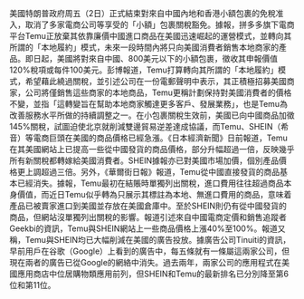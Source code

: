 美國特朗普政府周五（2日）正式結束對來自中國內地和香港小額包裹的免稅准入，取消了多家電商公司等享受的「小額」包裹關稅豁免。據報，拼多多旗下電商平台Temu正放棄其依靠廉價中國進口商品在美國迅速崛起的運營模式，並轉向其所謂的「本地履約」模式，未來一段時間內將只向美國消費者銷售本地商家的產品。即日起，美國將對來自中國、800美元以下的小額包裹，徵收其申報價值120%稅項或每件100美元。彭博報道，Temu打算轉向其所謂的「本地履約」模式，希望藉此繞過關稅，並引述公司在一份電郵聲明中表示，其正積極招募美國商家，公司將僅銷售這些商家的本地商品，Temu更稱計劃保持對美國消費者的價格不變，並指「這轉變旨在幫助本地商家觸達更多客戶、發展業務」，也是Temu為改善服務水平所做的持續調整之一。在小包裹關稅生效前，美國已向中國商品加徵145%關稅，試圖迫使北京就削減雙邊貿易逆差達成協議，而Temu、SHEIN（希音）等電商巨頭在美國的商品價格已經急漲。《日本經濟新聞》日前報道，Temu在其美國網站上已提高一些從中國發貨的商品價格，部分升幅超過一倍，反映幾乎所有新關稅都轉嫁給美國消費者。SHEIN據報亦已對美國市場加價，個別產品價格更上調超過三倍。另外，《華爾街日報》報道，Temu從中國直接發貨的商品基本已經消失。據報，Temu最初在結賬時單獨列出關稅，進口費用往往超過商品本身價值，而近日Temu似乎轉為只展示其標註為本地、無進口費用的商品，意味着產品已被賣家進口到美國並存放在美國倉庫中。至於SHEIN則仍有從中國發貨的商品，但網站沒單獨列出關稅的影響。報道引述來自中國電商定價和銷售追蹤者Geekbi的資訊，Temu與SHEIN網站上一些商品價格上漲40%至100%。報道又稱，Temu與SHEIN均已大幅削減在美國的廣告投放。據廣告公司Tinuiti的資訊，早前用戶在谷歌（Google）上看到的廣告中，每五條就有一條屬這兩家公司，但現在兩者的廣告已從Google的網絡中消失。過去兩年，兩家公司的應用程式在美國應用商店中位居購物類應用前列，但SHEIN和Temu的最新排名已分別降至第6位和第11位。